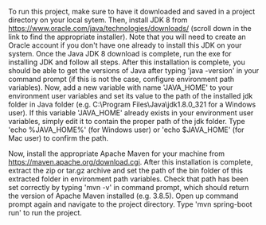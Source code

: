 To run this project, make sure to have it downloaded and saved in a project directory on your local sytem. Then, 
install JDK 8 from https://www.oracle.com/java/technologies/downloads/ (scroll down in the link to find the appropriate installer). Note that you will 
need to create an Oracle account if you don't have one already to install this JDK on your system. Once the Java JDK 8 download is complete, run the exe for
installing JDK and follow all steps.
After this installation is complete, you should be able to get the versions of Java after typing 
'java -version' in your command prompt (if this is not the case,
configure environment path variables). Now, add a new variable with name 'JAVA_HOME' to your environment user variables and set its value to the path of the installed jdk folder in Java folder (e.g. C:\Program Files\Java\jdk1.8.0_321 for a Windows user). If this variable 'JAVA_HOME' already exists in your environment user variables, simply edit it to contain the proper path of the jdk folder. Type 'echo %JAVA_HOME%' (for Windows user) or 'echo $JAVA_HOME' (for Mac user) to confirm the path.

Now, install the appropriate Apache Maven for your machine from https://maven.apache.org/download.cgi. 
After this installation is complete, extract the zip or tar.gz archive and set the path of the bin folder of this extracted folder in environment path variables.
Check that path has been set correctly by typing 'mvn -v' in command prompt, which should return the version of Apache Maven installed (e.g. 3.8.5). 
Open up command prompt again and navigate to the project directory. Type 'mvn spring-boot run' to run the project. 
